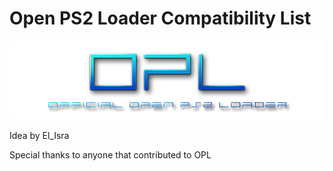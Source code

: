 # Open PS2 Loader Compatibility List

![logo](./logo.png)

Idea by El_Isra

Special thanks to anyone that contributed to OPL
